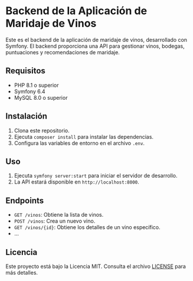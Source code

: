 # Backend de la Aplicación de Maridaje de Vinos

Este es el backend de la aplicación de maridaje de vinos, desarrollado con Symfony. El backend proporciona una API para gestionar vinos, bodegas, puntuaciones y recomendaciones de maridaje.

## Requisitos

- PHP 8.1 o superior
- Symfony 6.4
- MySQL 8.0 o superior

## Instalación

1. Clona este repositorio.
2. Ejecuta `composer install` para instalar las dependencias.
3. Configura las variables de entorno en el archivo `.env`.

## Uso

1. Ejecuta `symfony server:start` para iniciar el servidor de desarrollo.
2. La API estará disponible en `http://localhost:8000`.

## Endpoints

- `GET /vinos`: Obtiene la lista de vinos.
- `POST /vinos`: Crea un nuevo vino.
- `GET /vinos/{id}`: Obtiene los detalles de un vino específico.
- ...

## Licencia

Este proyecto está bajo la Licencia MIT. Consulta el archivo [LICENSE](./LICENSE) para más detalles.
